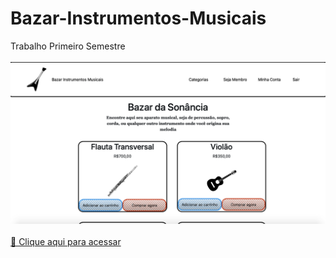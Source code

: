 # Bazar-Instrumentos-Musicais
Trabalho Primeiro Semestre<br><br>
![preview](./github-Bazar/preview.png)<br><br>
[🔗 Clique aqui para acessar](https://raynnerz.github.io/Bazar-Instrumentos-Musicais/)
